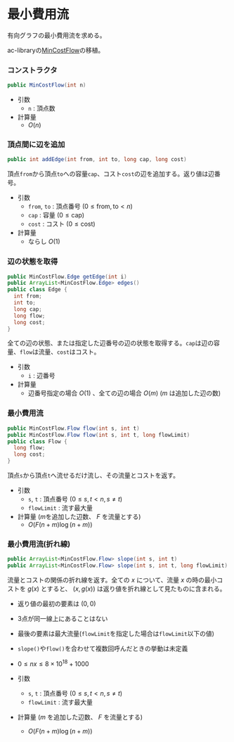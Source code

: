 # 最小費用流
有向グラフの最小費用流を求める。

ac-libraryの[MinCostFlow](https://github.com/atcoder/ac-library/blob/master/document_ja/mincostflow.md)の移植。

### コンストラクタ
```java
public MinCostFlow(int n)
```
- 引数
  - `n` : 頂点数
- 計算量
  - $O(n)$

### 頂点間に辺を追加
```java
public int addEdge(int from, int to, long cap, long cost)
```
頂点`from`から頂点`to`への容量`cap`、コスト`cost`の辺を追加する。返り値は辺番号。
- 引数
  - `from`, `to` : 頂点番号 $(0 \le \mathrm{from}, \mathrm{to} \lt n)$
  - `cap` : 容量 $(0 \le \mathrm{cap})$
  - `cost` : コスト $(0 \le \mathrm{cost})$
- 計算量
  - ならし $O(1)$

### 辺の状態を取得
```java
public MinCostFlow.Edge getEdge(int i)
public ArrayList<MinCostFlow.Edge> edges()
public class Edge {
  int from;
  int to;
  long cap;
  long flow;
  long cost;
}
```
全ての辺の状態、または指定した辺番号の辺の状態を取得する。`cap`は辺の容量、`flow`は流量、`cost`はコスト。
- 引数
  - `i` : 辺番号
- 計算量
  - 辺番号指定の場合 $O(1)$ 、全ての辺の場合 $O(m)$ ($m$ は追加した辺の数)

### 最小費用流
```java
public MinCostFlow.Flow flow(int s, int t)
public MinCostFlow.Flow flow(int s, int t, long flowLimit)
public class Flow {
  long flow;
  long cost;
}
```
頂点`s`から頂点`t`へ流せるだけ流し、その流量とコストを返す。
- 引数
  - `s`, `t` : 頂点番号 $(0 \le s, t \lt n, s \ne t)$
  - `flowLimit` : 流す最大量
- 計算量 ($m$を追加した辺数、 $F$ を流量とする)
  - $O(F(n + m)\log{(n + m)})$

### 最小費用流(折れ線)
```java
public ArrayList<MinCostFlow.Flow> slope(int s, int t)
public ArrayList<MinCostFlow.Flow> slope(int s, int t, long flowLimit)
```
流量とコストの関係の折れ線を返す。全ての $x$ について、流量 $x$ の時の最小コストを $g(x)$ とすると、 $(x,g(x))$ は返り値を折れ線として見たものに含まれる。
- 返り値の最初の要素は $(0,0)$
- 3点が同一線上にあることはない
- 最後の要素は最大流量(`flowLimit`を指定した場合は`flowLimit`以下の値)
- `slope()`や`flow()`を合わせて複数回呼んだときの挙動は未定義
- $0\le nx \le 8\times 10^{18} + 1000$

- 引数
  - `s`, `t` : 頂点番号 $(0 \le s, t \lt n, s \ne t)$
  - `flowLimit` : 流す最大量
- 計算量 ($m$ を追加した辺数、 $F$ を流量とする)
  - $O(F(n + m)\log{(n + m)})$

